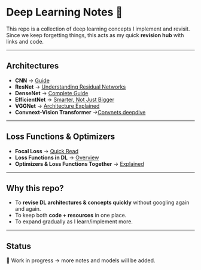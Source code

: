 # Deep Learning Notes 🧠

This repo is a collection of deep learning concepts I implement and revisit.  
Since we keep forgetting things, this acts as my quick **revision hub** with links and code.  

---

## Architectures
- **CNN** → [Guide](https://medium.com/thedeephub/convolutional-neural-networks-a-comprehensive-guide-5cc0b5eae175)  
- **ResNet** → [Understanding Residual Networks](https://medium.com/swlh/resnet-a-simple-understanding-of-the-residual-networks-bfd8a1b4a447)  
- **DenseNet** → [Complete Guide](https://medium.com/@alejandro.itoaramendia/densenet-a-complete-guide-84fedef21dcc)  
- **EfficientNet** → [Smarter, Not Just Bigger](https://medium.com/@kdk199604/efficientnet-smarter-not-just-bigger-neural-networks-94db3e2f8699)  
- **VGGNet** → [Architecture Explained](https://medium.com/@siddheshb008/vgg-net-architecture-explained-71179310050f)
- **Convnext-Vision Transformer** ->[Convnets deepdive](https://medium.com/augmented-startups/convnext-the-return-of-convolution-networks-e70cbe8dabcc)

---

## Loss Functions & Optimizers
- **Focal Loss** → [Quick Read](https://medium.com/visionwizard/understanding-focal-loss-a-quick-read-b914422913e7)  
- **Loss Functions in DL** → [Overview](https://medium.com/@ibtedaazeem/loss-functions-in-deep-learning-e4bd353ea08a)  
- **Optimizers & Loss Functions Together** → [Explained](https://medium.com/analytics-vidhya/optimizer-loss-functions-in-neural-network-2520c244cc22)
  

---

## Why this repo?
- To **revise DL architectures & concepts quickly** without googling again and again.  
- To keep both **code + resources** in one place.  
- To expand gradually as I learn/implement more.  

---

## Status
🚧 Work in progress → more notes and models will be added.  

